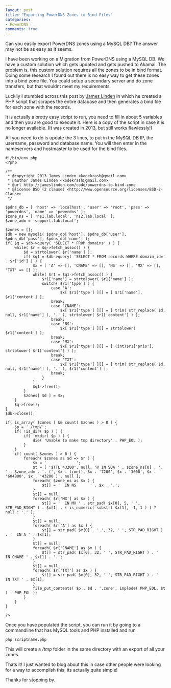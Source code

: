 ```yaml
---
layout: post
title: "Exporting PowerDNS Zones to Bind Files"
categories:
- PowerDNS
comments: true
---
```

Can you easily export PowerDNS zones using a MySQL DB? The answer may not be as easy as it seems.

I have been working on a Migration from PowerDNS using a MySQL DB. We have a custom solution which gets updated and gets pushed to Akamai. The problem is, this custom solution requires all the zones to be in bind format. Doing some research I found out there is no easy way to get these zones into a bind zone file. You could setup a secondary server and do zone transfers, but that wouldnt meet my requirements.

Luckily I stumbled across this post by [James Linden](http://jameslinden.com/code/powerdns-to-bind-zone/) in which he created a PHP script that scrapes the entire database and then generates a bind file for each zone with the records.


It is actually a pretty easy script to run, you need to fill in about 5 variables and then you are good to execute it. Here is a copy of the script in case it is no longer available. (It was created in 2013, but still works flawlessly!)

All you need to do is update the 3 lines, to put in the MySQL DB IP, the username, password and database name. You will then enter in the nameservers and hostmaster to be used for the bind files.

```
#!/bin/env php
<?php

/**
 * @copyright 2013 James Linden <kodekrash@gmail.com>
 * @author James Linden <kodekrash@gmail.com>
 * @url http://jameslinden.com/code/powerdns-to-bind-zone
 * @license BSD (2 clause) <http://www.opensource.org/licenses/BSD-2-Clause>
 */

$pdns_db = [ 'host' => 'localhost', 'user' => 'root', 'pass' => 'powerdns', 'name' => 'powerdns' ];
$zone_ns = [ 'ns1.lab.local', 'ns2.lab.local' ];
$zone_adm = 'support.lab.local';

$zones = [];
$db = new mysqli( $pdns_db['host'], $pdns_db['user'], $pdns_db['pass'], $pdns_db['name'] );
if( $q = $db->query( 'SELECT * FROM domains' ) ) {
	while( $r = $q->fetch_assoc() ) {
		$d = strtolower( $r['name'] );
		if( $q1 = $db->query( 'SELECT * FROM records WHERE domain_id=' . $r['id'] ) ) {
			$x = [ 'A' => [], 'CNAME' => [], 'NS' => [], 'MX' => [], 'TXT' => [] ];
			while( $r1 = $q1->fetch_assoc() ) {
				$r1['name'] = strtolower( $r1['name'] );
				switch( $r1['type'] ) {
					case 'A':
						$x[ $r1['type'] ][] = [ $r1['name'], $r1['content'] ];
					break;
					case 'CNAME':
						$x[ $r1['type'] ][] = [ trim( str_replace( $d, null, $r1['name'] ), '.' ), strtolower( $r1['content'] ) ];
					break;
					case 'NS':
						$x[ $r1['type'] ][] = strtolower( $r1['content'] );
					break;
					case 'MX':
						$x[ $r1['type'] ][] = [ (int)$r1['prio'], strtolower( $r1['content'] ) ];
					break;
					case 'TXT':
						$x[ $r1['type'] ][] = [ trim( str_replace( $d, null, $r1['name'] ), '.' ), $r1['content'] ];
					break;
				}
			}
			$q1->free();
		}
		$zones[ $d ] = $x;
	}
	$q->free();
}
$db->close();

if( is_array( $zones ) && count( $zones ) > 0 ) {
	$p = './tmp/';
	if( !is_dir( $p ) ) {
		if( !mkdir( $p ) ) {
			die( 'Unable to make tmp directory' . PHP_EOL );
		}
	}
	if( count( $zones ) > 0 ) {
		foreach( $zones as $d => $r ) {
			$x = '             ';
			$t = [ '$TTL 43200', null, '@ IN SOA ' . $zone_ns[0] . '. ' . $zone_adm . '. (', $x . time(), $x . '7200', $x . '3600', $x . '604800', $x . '43200 )', null ];
			foreach( $zone_ns as $x ) {
				$t[] = '  IN NS      ' . $x . '.';
			}
			$t[] = null;
			foreach( $r['MX'] as $x ) {
				$t[] = '  IN MX ' . str_pad( $x[0], 5, ' ', STR_PAD_RIGHT ) . $x[1] . ( is_numeric( substr( $x[1], -1, 1 ) ) ? null : '.' );
			}
			$t[] = null;
			foreach( $r['A'] as $x ) {
				$t[] = str_pad( $x[0] . '.', 32, ' ', STR_PAD_RIGHT ) . '  IN A ' . $x[1];
			}
			$t[] = null;
			foreach( $r['CNAME'] as $x ) {
				$t[] = str_pad( $x[0], 32, ' ', STR_PAD_RIGHT ) . '  IN CNAME ' . $x[1] . '.';
			}
			$t[] = null;
			foreach( $r['TXT'] as $x ) {
				$t[] = str_pad( $x[0], 32, ' ', STR_PAD_RIGHT ) . '  IN TXT ' . $x[1];
			}
			file_put_contents( $p . $d . '.zone', implode( PHP_EOL, $t ) . PHP_EOL );
		}
	}
}

?>
```

Once you have populated the script, you can run it by going to a commandline that has MySQL tools and PHP installed and run 

```
php scriptname.php
```

This will create a */tmp* folder in the same directory with an export of all your zones.

Thats it! I just wanted to blog about this in case other people were looking for a way to accomplish this, its actually quite simple!

Thanks for stopping by.